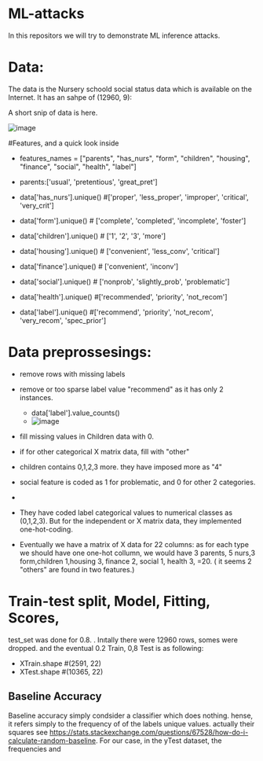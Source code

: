 # ML-attacks
In this repositors we will try to demonstrate ML inference attacks.

# Data:
The data is the Nursery schoold social status data which is available on the Internet. It has an sahpe of (12960, 9):


A short snip of data is here.

![image](https://user-images.githubusercontent.com/71256734/187061773-737652e1-1b08-4b6b-83a1-10480896cdb6.png)

#Features, and a quick look inside

* features_names = ["parents", "has_nurs", "form", "children", "housing", "finance", "social", "health", "label"]

* parents:['usual', 'pretentious', 'great_pret']
* data['has_nurs'].unique() #['proper', 'less_proper', 'improper', 'critical', 'very_crit']
* data['form'].unique() # ['complete', 'completed', 'incomplete', 'foster']
* data['children'].unique() # ['1', '2', '3', 'more']
* data['housing'].unique() # ['convenient', 'less_conv', 'critical']
* data['finance'].unique() # ['convenient', 'inconv']
* data['social'].unique() # ['nonprob', 'slightly_prob', 'problematic']  
* data['health'].unique() #['recommended', 'priority', 'not_recom']
* data['label'].unique() #['recommend', 'priority', 'not_recom', 'very_recom', 'spec_prior']

# Data preprossesings:
* remove rows with missing labels
* remove or too sparse label value "recommend" as it has only 2 instances.
  * data['label'].value_counts()
  * ![image](https://user-images.githubusercontent.com/71256734/187063770-77059604-581b-4f65-b9f4-9f13a5aabae2.png)
* fill missing values in Children data  with 0.
* if  for other categorical X matrix data, fill with "other"

* children contains 0,1,2,3 more. they have imposed more as "4"
*  social feature is coded as 1 for problematic, and 0 for other 2  categories.
*  

* They have coded label categorical values to numerical classes  as (0,1,2,3). But for the independent or X matrix data, they implemented one-hot-coding.

* Eventually we have a matrix of X data for 22 columns: as for each type we should have one one-hot collumn, we would have  3 parents, 5 nurs,3 form,children 1,housing 3,  finance 2, social 1, health 3, =20. ( it seems 2 "others"  are found in two features.)

# Train-test split, Model, Fitting, Scores,
test_set was done for 0.8. . Inıtally there were  12960 rows,  somes were dropped. and the eventual 0.2 Train, 0,8 Test is as following:  

 * XTrain.shape #(2591, 22)
 * XTest.shape #(10365, 22)

## Baseline Accuracy
Baseline accuracy simply condsider a classifier which does nothing. hense, it refers simply to the frequency of of the labels unique values. actually their squares see https://stats.stackexchange.com/questions/67528/how-do-i-calculate-random-baseline.
For our case, in the yTest dataset, the frequencies and 

